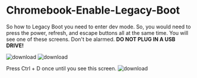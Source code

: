 # Chromebook-Enable-Legacy-Boot
So how to Legacy Boot you need to enter dev mode. So, you would need to press the power, refresh, and escape buttons all at the same time. You will see one of these screens. Don't be alarmed. __DO NOT PLUG IN A USB DRIVE!__

![download](https://github.com/user-attachments/assets/fd118d69-ac8f-43cc-9def-bee67558ffa0)
![download](https://github.com/user-attachments/assets/5df5410e-4593-40f7-a837-ebfcea9b6d31)

Press Ctrl + D once until you see this screen.
![download](https://github.com/user-attachments/assets/2931ce3a-a751-4e0f-9dc3-6fd64bd7c281)
